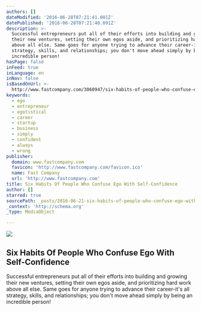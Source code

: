 ```yaml
---
authors: []
dateModified: '2016-06-28T07:21:41.001Z'
datePublished: '2016-06-28T07:21:48.891Z'
description: >-
  Successful entrepreneurs put all of their efforts into building and growing
  their new ventures, setting their own egos aside, and prioritizing hard work
  above all else. Same goes for anyone trying to advance their career-it's all
  strategy, skills, and relationships; you don't move ahead simply by being an
  incredible person!
hasPage: false
inFeed: true
inLanguage: en
inNav: false
isBasedOnUrl: >-
  http://www.fastcompany.com/3060947/six-habits-of-people-who-confuse-ego-with-self-confidence
keywords:
  - ego
  - entrepreneur
  - egotistical
  - career
  - startup
  - business
  - simply
  - confident
  - always
  - wrong
publisher:
  domain: www.fastcompany.com
  favicon: 'http://www.fastcompany.com/favicon.ico'
  name: Fast Company
  url: 'http://www.fastcompany.com'
title: Six Habits Of People Who Confuse Ego With Self-Confidence
author: []
starred: true
sourcePath: _posts/2016-06-21-six-habits-of-people-who-confuse-ego-with-self-confidence.md
_context: 'http://schema.org'
_type: MediaObject

---
```

<article style=""><img src="https://imgflo.herokuapp.com/graph/vahj1ThiexotieMo/dafbe35d44fc9633cc9f180f2d62b3bf/noop.jpg?input=http://b.fastcompany.net/multisite_files/fastcompany/imagecache/620x350/poster/2016/06/3060947-poster-p-1-8-habits-of-people-who-confuse-ego-with-self-confidence.jpg" /><h1>Six Habits Of People Who Confuse Ego With Self-Confidence</h1><p>Successful entrepreneurs put all of their efforts into building and growing their new ventures, setting their own egos aside, and prioritizing hard work above all else. Same goes for anyone trying to advance their career-it's all strategy, skills, and relationships; you don't move ahead simply by being an incredible person!</p></article>